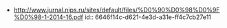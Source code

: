- http://www.jurnal.nips.ru/sites/default/files/%D0%90%D0%98%D0%9F%D0%98-1-2014-16.pdf
  id:: 6646f14c-d621-4e3d-a31e-ff4c7cb27e11